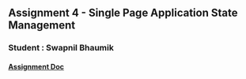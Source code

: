 ## Assignment 4 - Single Page Application State Management
### Student : Swapnil Bhaumik

#### [Assignment Doc](https://docs.google.com/document/d/1EYPKqYPO9recHVcQuRPeiHKebJNT7WotGVyk8YTD6RY/edit)

